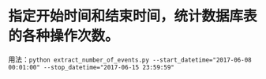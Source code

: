 # 指定开始时间和结束时间，统计数据库表的各种操作次数。

用法：`python extract_number_of_events.py --start_datetime="2017-06-08 00:01:00" --stop_datetime="2017-06-15 23:59:59"  ` 
